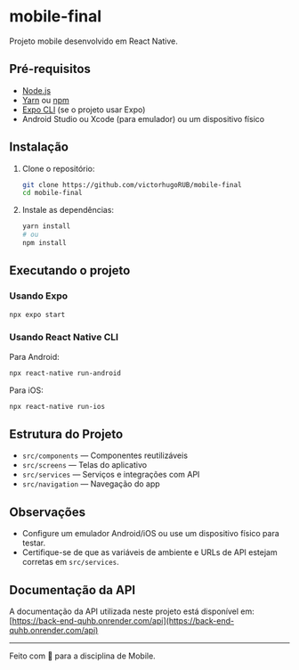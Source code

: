 # mobile-final

Projeto mobile desenvolvido em React Native.

## Pré-requisitos

- [Node.js](https://nodejs.org/)
- [Yarn](https://classic.yarnpkg.com/lang/en/) ou [npm](https://www.npmjs.com/)
- [Expo CLI](https://docs.expo.dev/get-started/installation/) (se o projeto usar Expo)
- Android Studio ou Xcode (para emulador) ou um dispositivo físico

## Instalação

1. Clone o repositório:
   ```bash
   git clone https://github.com/victorhugoRUB/mobile-final
   cd mobile-final
   ```

2. Instale as dependências:
   ```bash
   yarn install
   # ou
   npm install
   ```

## Executando o projeto

### Usando Expo

```bash
npx expo start
```

### Usando React Native CLI

Para Android:
```bash
npx react-native run-android
```

Para iOS:
```bash
npx react-native run-ios
```

## Estrutura do Projeto

- `src/components` — Componentes reutilizáveis
- `src/screens` — Telas do aplicativo
- `src/services` — Serviços e integrações com API
- `src/navigation` — Navegação do app

## Observações

- Configure um emulador Android/iOS ou use um dispositivo físico para testar.
- Certifique-se de que as variáveis de ambiente e URLs de API estejam corretas em `src/services`.

## Documentação da API

A documentação da API utilizada neste projeto está disponível em:  
[https://back-end-quhb.onrender.com/api](https://back-end-quhb.onrender.com/api)

---

Feito com 💙 para a disciplina de Mobile.